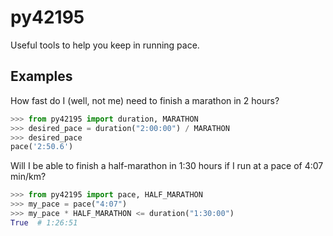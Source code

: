 # py42195

Useful tools to help you keep in running pace.

## Examples

How fast do I (well, not me) need to finish a marathon in 2 hours?

```python
>>> from py42195 import duration, MARATHON
>>> desired_pace = duration("2:00:00") / MARATHON
>>> desired_pace
pace('2:50.6')
```

Will I be able to finish a half-marathon in 1:30 hours if I run at a pace of 4:07 min/km?

```python
>>> from py42195 import pace, HALF_MARATHON
>>> my_pace = pace("4:07")
>>> my_pace * HALF_MARATHON <= duration("1:30:00")
True  # 1:26:51
```
